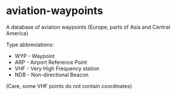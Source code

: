 # aviation-waypoints
A database of aviation waypoints (Europe, parts of Asia and Central America)

Type abbreviations:
* WYP - Waypoint
* ARP - Airport Reference Point
* VHF - Very High Frequency station
* NDB - Non-directional Beacon

(Care, some VHF points do not contain coordinates)
